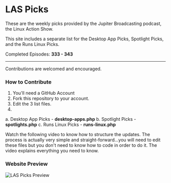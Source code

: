 LAS Picks
=========

These are the weekly picks provided by the Jupiter Broadcasting podcast, the Linux Action Show.

This site includes a separate list for the Desktop App Picks, Spotlight Picks, and the Runs Linux Picks.

Completed Episodes: **333 - 343**

---------------

Contributions are welcomed and encouraged.

### How to Contribute
1. You'll need a GitHub Account
2. Fork this repository to your account.
3. Edit the 3 list files.
4. 
a. Desktop App Picks - **desktop-apps.php**
b. Spotlight Picks - **spotlights.php**
c. Runs Linux Picks - **runs-linux.php**

Watch the following video to know how to structure the updates. The process is actually very simple and straight-forward...you will need to edit these files but you don't need to know how to code in order to do it. The video explains everything you need to know.

### Website Preview

![LAS Picks Preview](http://michaeltunnell.com/jb/picks/las-picks-preview.jpg)

